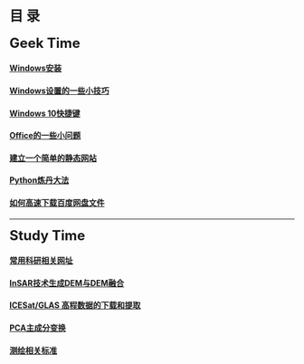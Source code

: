 ## <font size="5"><strong>目  录</strong></font>
<font size="5"><strong>Geek Time</strong></font>

#### [Windows安装](articles/geek/WindowsInstalling.md)
#### [Windows设置的一些小技巧](articles/geek/WinSettingSkills.md)
#### [Windows 10快捷键](articles/geek/Win10ShortcutKey.md)
#### [Office的一些小问题](articles/geek/ProblemOfOffice.md)  
#### [建立一个简单的静态网站](articles/geek/FoundWebsite.md)  
#### [Python炼丹大法](articles/geek/PythonCook.md)
#### [如何高速下载百度网盘文件](articles/geek/BaiduPanDownload.md)
  
-------
<font size="5"><strong>Study Time</strong></font>

#### [常用科研相关网址](articles/study/StudyingWebsites.md)
#### [InSAR技术生成DEM与DEM融合](articles/study/InSARandDEMFusion.md)
#### [ICESat/GLAS 高程数据的下载和提取](articles/study/GlasExtract.md)
#### [PCA主成分变换](articles/study/PCA.md)
#### [测绘相关标准](htmls/CH_Standards.html)

